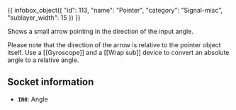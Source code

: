 {{ infobox_object({
	"id": 113,
	"name": "Pointer",
	"category": "Signal-misc",
	"sublayer_width": 15
}) }}

Shows a small arrow pointing in the direction of the input angle.

Please note that the direction of the arrow is relative to the pointer object itself. Use a [[Gyroscope]] and a [[Wrap sub]] device to convert an absolute angle to a relative angle.

## Socket information
- **`IN0`**: Angle